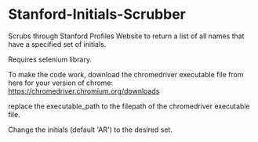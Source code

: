 # Stanford-Initials-Scrubber
Scrubs through Stanford Profiles Website to return a list of all names that have a specified set of initials.

Requires selenium library.

To make the code work, download the chromedriver executable file from here for your version of chrome:
https://chromedriver.chromium.org/downloads

replace the executable_path to the filepath of the chromedriver executable file.

Change the initials (default 'AR') to the desired set.

